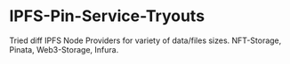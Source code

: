 # IPFS-Pin-Service-Tryouts
Tried diff IPFS Node Providers for variety of data/files sizes. NFT-Storage, Pinata, Web3-Storage, Infura. 
